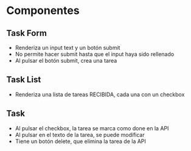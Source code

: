 # Componentes

## Task Form

- Renderiza un input text y un botón submit
- No permite hacer submit hasta que el input haya sido rellenado
- Al pulsar el botón submit, crea una tarea

## Task List

- Renderiza una lista de tareas RECIBIDA, cada una con un checkbox

## Task

- Al pulsar el checkbox, la tarea se marca como done en la API
- Al pulsar en el texto de la tarea, se puede modificar
- Tiene un botón delete, que elimina la tarea de la API
